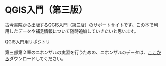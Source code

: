 # QGIS入門（第三版）
古今書院から出版するQGIS入門（第三版）のサポートサイトです。この本で利用したデータや補足情報について随時追加していきたいと思います。

QGIS入門用リポジトリ

第三部第２章のニホンザルの実習を行うための、ニホンザルのデータは、[ここから](https://github.com/imakihi/qgis_book/blob/main/monkey_32654_utf8.zip)ダウンロードしてください。
